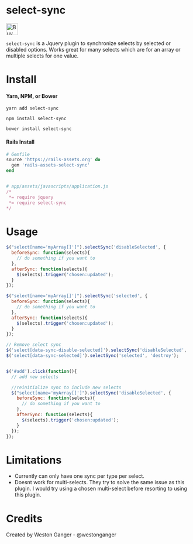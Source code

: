 # select-sync
<a href='https://ko-fi.com/A5071NK' target='_blank'><img height='32' style='border:0px;height:32px;' src='https://az743702.vo.msecnd.net/cdn/kofi1.png?v=a' border='0' alt='Buy Me a Coffee' /></a> 

`select-sync` is a Jquery plugin to synchronize selects by selected or disabled options. Works great for many selects which are for an array or multiple selects for one value.

# Install

#### Yarn, NPM, or Bower
```
yarn add select-sync

npm install select-sync

bower install select-sync
```

#### Rails Install
```ruby
# Gemfile
source 'https://rails-assets.org' do
  gem 'rails-assets-select-sync'
end


# app/assets/javascripts/application.js
/*
 *= require jquery
 *= require select-sync
*/
```

# Usage
```javascript
$("select[name='myArray[]']").selectSync('disableSelected', {
  beforeSync: function(selects){
    // do something if you want to 
  },
  afterSync: function(selects){
    $(selects).trigger('chosen:updated');
  }
});

$("select[name='myArray[]']").selectSync('selected', {
  beforeSync: function(selects){
    // do something if you want to 
  },
  afterSync: function(selects){
    $(selects).trigger('chosen:updated');
  }
});

// Remove select sync
$('select[data-sync-disable-selected]').selectSync('disableSelected', 'destroy');
$('select[data-sync-selected]').selectSync('selected', 'destroy');


$('#add').click(function(){
  // add new selects

  //reinitialize sync to include new selects
  $("select[name='myArray[]']").selectSync('disableSelected', {
    beforeSync: function(selects){
      // do something if you want to 
    },
    afterSync: function(selects){
      $(selects).trigger('chosen:updated');
    }
  });
});
```

# Limitations

* Currently can only have one sync per type per select.
* Doesnt work for multi-selects. They try to solve the same issue as this plugin. I would try using a chosen multi-select before resorting to using this plugin.

# Credits
Created by Weston Ganger - @westonganger
